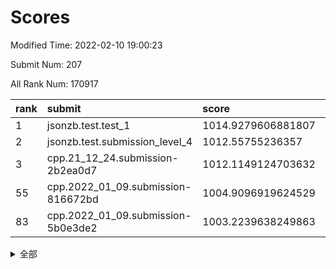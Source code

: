 # Scores

Modified Time: 2022-02-10 19:00:23

Submit Num: 207

All Rank Num: 170917

| rank |               submit               |       score        |       sigma        | pk_num |
| :--- | :--------------------------------- | :----------------- | :----------------- | :----- |
| 1    | jsonzb.test.test_1                 | 1014.9279606881807 | 0.8837096786107741 | 3299   |
| 2    | jsonzb.test.submission_level_4     | 1012.55755236357   | 0.8067558442583096 | 3302   |
| 3    | cpp.21_12_24.submission-2b2ea0d7   | 1012.1149124703632 | 0.810098832179858  | 3303   |
| 55   | cpp.2022_01_09.submission-816672bd | 1004.9096919624529 | 0.7138567782339569 | 3301   |
| 83   | cpp.2022_01_09.submission-5b0e3de2 | 1003.2239638249863 | 0.7303315251837575 | 3300   |


<details>
<summary>全部</summary>

| rank |                 submit                 |       score        |       sigma        | pk_num |
| :--- | :------------------------------------- | :----------------- | :----------------- | :----- |
| 1    | jsonzb.test.test_1                     | 1014.9279606881807 | 0.8837096786107741 | 3299   |
| 2    | jsonzb.test.submission_level_4         | 1012.55755236357   | 0.8067558442583096 | 3302   |
| 3    | cpp.21_12_24.submission-2b2ea0d7       | 1012.1149124703632 | 0.810098832179858  | 3303   |
| 4    | gobigger.level_3.submission_level_3_28 | 1011.6975218373207 | 0.7958502276200168 | 3301   |
| 5    | gobigger.level_3.submission_level_3_48 | 1011.3789683014933 | 0.7928832814217756 | 3302   |
| 6    | gobigger.level_3.submission_level_3_42 | 1011.3751842433023 | 0.751733114099664  | 3306   |
| 7    | gobigger.level_3.submission_level_3_12 | 1011.303675595722  | 0.7700581385660374 | 3300   |
| 8    | gobigger.level_3.submission_level_3_10 | 1011.2214440929579 | 0.7755772714478811 | 3305   |
| 9    | gobigger.level_3.submission_level_3_34 | 1011.0330021484477 | 0.7372425396197981 | 3307   |
| 10   | gobigger.level_3.submission_level_3_4  | 1011.0081266016938 | 0.745000450592778  | 3299   |
| 11   | gobigger.level_3.submission_level_3_31 | 1010.9599360057533 | 0.7527028940813494 | 3305   |
| 12   | gobigger.level_3.submission_level_3_46 | 1010.9579346139003 | 0.7843607786990755 | 3302   |
| 13   | gobigger.level_3.submission_level_3_7  | 1010.8184815542741 | 0.769825604036733  | 3304   |
| 14   | gobigger.level_3.submission_level_3_22 | 1010.7590864975185 | 0.7340378562043242 | 3299   |
| 15   | gobigger.level_3.submission_level_3_43 | 1010.7572755195818 | 0.7721042294454349 | 3303   |
| 16   | gobigger.level_3.submission_level_3_8  | 1010.7526056338871 | 0.7685804668803424 | 3304   |
| 17   | gobigger.level_3.submission_level_3_45 | 1010.6267619376927 | 0.7551214586737176 | 3306   |
| 18   | gobigger.level_3.submission_level_3_1  | 1010.5744954731337 | 0.7733207930734225 | 3302   |
| 19   | gobigger.level_3.submission_level_3_6  | 1010.5069184249869 | 0.750220774642825  | 3306   |
| 20   | gobigger.level_3.submission_level_3_9  | 1010.4097410196418 | 0.7624079001844998 | 3302   |
| 21   | gobigger.level_3.submission_level_3_11 | 1010.3936421331639 | 0.7660679630475233 | 3305   |
| 22   | gobigger.level_3.submission_level_3_36 | 1010.3762648285456 | 0.7651554699584506 | 3305   |
| 23   | gobigger.level_3.submission_level_3_27 | 1010.3631703768618 | 0.7744737384050464 | 3305   |
| 24   | gobigger.level_3.submission_level_3_26 | 1010.2143182811963 | 0.749364201491355  | 3304   |
| 25   | gobigger.level_3.submission_level_3_23 | 1010.1738966145151 | 0.7729416418126644 | 3303   |
| 26   | gobigger.level_3.submission_level_3_39 | 1010.0717051920419 | 0.7451891363473002 | 3300   |
| 27   | gobigger.level_3.submission_level_3_41 | 1010.0324997781582 | 0.7662468416672993 | 3302   |
| 28   | gobigger.level_3.submission_level_3_13 | 1009.9796781556992 | 0.7498347715106671 | 3305   |
| 29   | gobigger.level_3.submission_level_3_47 | 1009.9571835878304 | 0.7689136692900704 | 3302   |
| 30   | gobigger.level_3.submission_level_3_20 | 1009.8986771029249 | 0.754977703636916  | 3299   |
| 31   | gobigger.level_3.submission_level_3_0  | 1009.8148228887391 | 0.7390658528011539 | 3304   |
| 32   | gobigger.level_3.submission_level_3_19 | 1009.7949209543023 | 0.7658566885207163 | 3305   |
| 33   | gobigger.level_3.submission_level_3_5  | 1009.7858604929799 | 0.7773960976963764 | 3300   |
| 34   | gobigger.level_3.submission_level_3_29 | 1009.6228028437571 | 0.7530360100470835 | 3301   |
| 35   | gobigger.level_3.submission_level_3_18 | 1009.6138403042239 | 0.7499844244033159 | 3302   |
| 36   | gobigger.level_3.submission_level_3_37 | 1009.5908878122697 | 0.7409361162597514 | 3297   |
| 37   | gobigger.level_3.submission_level_3_38 | 1009.4425917100683 | 0.738096372693386  | 3302   |
| 38   | gobigger.level_3.submission_level_3_44 | 1009.4244412413343 | 0.7422941129872762 | 3303   |
| 39   | gobigger.level_3.submission_level_3_17 | 1009.3259661163282 | 0.7542382938524621 | 3303   |
| 40   | gobigger.level_3.submission_level_3_25 | 1009.3048074244704 | 0.7559026259321956 | 3304   |
| 41   | gobigger.level_3.submission_level_3_30 | 1009.2468465982503 | 0.7472291546860725 | 3301   |
| 42   | gobigger.level_3.submission_level_3_40 | 1009.2371902020511 | 0.762364615620119  | 3300   |
| 43   | gobigger.level_3.submission_level_3_16 | 1009.0602998475575 | 0.7588870363687688 | 3303   |
| 44   | gobigger.level_3.submission_level_3_35 | 1008.9768885676781 | 0.7580042213064929 | 3301   |
| 45   | gobigger.level_3.submission_level_3_2  | 1008.9328178796809 | 0.7417493765603226 | 3303   |
| 46   | gobigger.level_3.submission_level_3_24 | 1008.8683657983764 | 0.724202781905473  | 3307   |
| 47   | gobigger.level_3.submission_level_3_14 | 1008.8603685567961 | 0.7419825600669422 | 3301   |
| 48   | gobigger.level_3.submission_level_3_49 | 1008.7232467081269 | 0.7474730605891285 | 3304   |
| 49   | gobigger.level_3.submission_level_3_33 | 1008.7055162817404 | 0.7457916838325681 | 3304   |
| 50   | gobigger.level_3.submission_level_3_15 | 1008.3932356864328 | 0.7478142069706668 | 3303   |
| 51   | gobigger.level_3.submission_level_3_21 | 1008.2716426177525 | 0.7392086153483872 | 3302   |
| 52   | gobigger.level_3.submission_level_3_3  | 1007.8879400445261 | 0.7376691130200574 | 3306   |
| 53   | gobigger.level_3.submission_level_3_32 | 1007.5434485453243 | 0.7343815944180262 | 3303   |
| 54   | gobigger.level_1.submission_level_1_15 | 1004.9178514208563 | 0.7204161037737946 | 3304   |
| 55   | cpp.2022_01_09.submission-816672bd     | 1004.9096919624529 | 0.7138567782339569 | 3301   |
| 56   | gobigger.level_1.submission_level_1_21 | 1004.8827723508434 | 0.7171646862940695 | 3306   |
| 57   | gobigger.level_1.submission_level_1_48 | 1004.6848171304982 | 0.7164963251645088 | 3305   |
| 58   | gobigger.level_1.submission_level_1_6  | 1004.6531911810447 | 0.7150467778771117 | 3300   |
| 59   | gobigger.level_1.submission_level_1_10 | 1004.5790617560407 | 0.7337804969604259 | 3306   |
| 60   | gobigger.level_1.submission_level_1_11 | 1004.492252677267  | 0.7211248788501496 | 3298   |
| 61   | gobigger.level_1.submission_level_1_13 | 1004.2368569319102 | 0.7053451230276637 | 3301   |
| 62   | gobigger.level_1.submission_level_1_4  | 1004.2302396176909 | 0.7246821914480404 | 3305   |
| 63   | gobigger.level_1.submission_level_1_31 | 1004.1696862065074 | 0.7214664004030368 | 3305   |
| 64   | gobigger.level_1.submission_level_1_17 | 1004.0901212797509 | 0.733226563244853  | 3305   |
| 65   | gobigger.level_1.submission_level_1_20 | 1004.0120409640376 | 0.716189650090173  | 3304   |
| 66   | gobigger.level_1.submission_level_1_33 | 1003.9443558668113 | 0.7245114136519435 | 3308   |
| 67   | gobigger.level_1.submission_level_1_1  | 1003.9424569565364 | 0.7169921675345049 | 3304   |
| 68   | gobigger.level_1.submission_level_1_0  | 1003.9141891160594 | 0.7185240477503911 | 3302   |
| 69   | gobigger.level_1.submission_level_1_41 | 1003.8600157218798 | 0.7163277905480122 | 3302   |
| 70   | gobigger.level_1.submission_level_1_34 | 1003.7964657996691 | 0.7326703824113564 | 3300   |
| 71   | gobigger.level_1.submission_level_1_28 | 1003.6704578922579 | 0.7302258470686301 | 3303   |
| 72   | gobigger.level_1.submission_level_1_32 | 1003.6555866608529 | 0.7146447390713923 | 3298   |
| 73   | gobigger.level_1.submission_level_1_19 | 1003.6461802409218 | 0.7174923669355975 | 3301   |
| 74   | gobigger.level_1.submission_level_1_30 | 1003.6082773963034 | 0.7066193133839196 | 3301   |
| 75   | gobigger.level_1.submission_level_1_8  | 1003.5557990841216 | 0.7258310843896416 | 3306   |
| 76   | gobigger.level_1.submission_level_1_35 | 1003.4914471013803 | 0.7168160606150268 | 3305   |
| 77   | gobigger.level_1.submission_level_1_39 | 1003.4016306296478 | 0.7127067537077667 | 3303   |
| 78   | gobigger.level_1.submission_level_1_46 | 1003.3960481868173 | 0.7120491222137083 | 3304   |
| 79   | gobigger.level_1.submission_level_1_44 | 1003.3945638363634 | 0.7173802291048273 | 3304   |
| 80   | gobigger.level_1.submission_level_1_16 | 1003.3682640406003 | 0.7094373264090452 | 3307   |
| 81   | gobigger.level_1.submission_level_1_37 | 1003.3493163283774 | 0.7139227426356163 | 3306   |
| 82   | gobigger.level_1.submission_level_1_5  | 1003.2856737621571 | 0.7280984213669284 | 3299   |
| 83   | cpp.2022_01_09.submission-5b0e3de2     | 1003.2239638249863 | 0.7303315251837575 | 3300   |
| 84   | gobigger.level_1.submission_level_1_22 | 1003.1997781902886 | 0.7094760374714676 | 3302   |
| 85   | gobigger.level_1.submission_level_1_36 | 1003.1518364980309 | 0.6995687715476716 | 3301   |
| 86   | gobigger.level_1.submission_level_1_29 | 1003.0420500481987 | 0.7210964997243186 | 3305   |
| 87   | gobigger.level_1.submission_level_1_26 | 1002.9515755792171 | 0.7207103707704177 | 3306   |
| 88   | gobigger.level_1.submission_level_1_43 | 1002.9477571863421 | 0.7136614075235794 | 3303   |
| 89   | gobigger.level_1.submission_level_1_7  | 1002.898071517375  | 0.7058321248861668 | 3301   |
| 90   | gobigger.level_1.submission_level_1_14 | 1002.857942520974  | 0.7174752545782789 | 3298   |
| 91   | gobigger.level_1.submission_level_1_27 | 1002.8303902008896 | 0.7173537117050192 | 3301   |
| 92   | gobigger.level_1.submission_level_1_18 | 1002.8208576653267 | 0.7101566706692057 | 3303   |
| 93   | gobigger.level_1.submission_level_1_38 | 1002.8015020782524 | 0.7115923934928613 | 3302   |
| 94   | gobigger.level_1.submission_level_1_9  | 1002.7857199197532 | 0.7197434116085893 | 3303   |
| 95   | gobigger.level_1.submission_level_1_45 | 1002.76904780273   | 0.7234059506901647 | 3302   |
| 96   | gobigger.level_1.submission_level_1_49 | 1002.7631591451282 | 0.7180461802856455 | 3301   |
| 97   | gobigger.level_1.submission_level_1_47 | 1002.632223250854  | 0.7079032119642724 | 3304   |
| 98   | gobigger.level_1.submission_level_1_25 | 1002.5797534577542 | 0.7084487512304788 | 3296   |
| 99   | gobigger.level_1.submission_level_1_23 | 1002.3858502760796 | 0.7130404251082333 | 3308   |
| 100  | gobigger.level_1.submission_level_1_12 | 1002.380443773208  | 0.7127905537550734 | 3302   |
| 101  | gobigger.level_1.submission_level_1_40 | 1002.294050812431  | 0.7284732988184739 | 3302   |
| 102  | gobigger.level_1.submission_level_1_3  | 1001.84085988077   | 0.7127546048239107 | 3300   |
| 103  | gobigger.level_1.submission_level_1_2  | 1001.6574306841943 | 0.7089034148129273 | 3305   |
| 104  | gobigger.level_1.submission_level_1_42 | 1001.5294898061987 | 0.7166125896460808 | 3302   |
| 105  | gobigger.level_1.submission_level_1_24 | 1001.2889835295036 | 0.7154828012572522 | 3299   |
| 106  | gobigger.random.submission_random_36   | 997.0684548239116  | 0.6977944643440586 | 3303   |
| 107  | gobigger.random.submission_random_48   | 997.0322251469738  | 0.7178138590908653 | 3299   |
| 108  | gobigger.random.submission_random_16   | 996.8619369671738  | 0.7124943750967005 | 3298   |
| 109  | gobigger.random.submission_random_28   | 996.8005255899482  | 0.7006802535601242 | 3309   |
| 110  | gobigger.random.submission_random_34   | 996.7156009765337  | 0.7041896734926987 | 3302   |
| 111  | gobigger.random.submission_random_29   | 996.669572907774   | 0.7130053751896622 | 3300   |
| 112  | gobigger.random.submission_random_38   | 996.6400041863565  | 0.7091400066888891 | 3304   |
| 113  | gobigger.random.submission_random_2    | 996.5189741467207  | 0.7050654177240545 | 3304   |
| 114  | gobigger.random.submission_random_14   | 996.4777063528142  | 0.7058294493547833 | 3304   |
| 115  | gobigger.random.submission_random_7    | 996.4399004558559  | 0.7032288901692525 | 3302   |
| 116  | gobigger.random.submission_random_24   | 996.4086863653399  | 0.7164131177466355 | 3304   |
| 117  | gobigger.random.submission_random_6    | 996.4035868737119  | 0.7053789690981908 | 3301   |
| 118  | gobigger.random.submission_random_17   | 996.3309798079553  | 0.7122092481149194 | 3301   |
| 119  | gobigger.random.submission_random_0    | 996.2154714165079  | 0.7138210505054385 | 3301   |
| 120  | gobigger.random.submission_random_21   | 996.2090649605483  | 0.7010427835883329 | 3307   |
| 121  | gobigger.random.submission_random_1    | 996.1530098381588  | 0.7033425275853913 | 3299   |
| 122  | gobigger.random.submission_random_11   | 996.1461946239209  | 0.7053038158279546 | 3300   |
| 123  | gobigger.random.submission_random_20   | 996.0576268794825  | 0.7062901308684401 | 3302   |
| 124  | gobigger.random.submission_random_33   | 996.0128211668559  | 0.7117336282455247 | 3300   |
| 125  | gobigger.random.submission_random_46   | 995.9875846924813  | 0.7250297809971665 | 3305   |
| 126  | gobigger.random.submission_random_19   | 995.9580459115425  | 0.7075686213162669 | 3306   |
| 127  | gobigger.random.submission_random_27   | 995.8848645425403  | 0.7045755976360116 | 3300   |
| 128  | gobigger.random.submission_random_45   | 995.8425178126449  | 0.699840649310392  | 3305   |
| 129  | gobigger.random.submission_random_23   | 995.8349863304321  | 0.7077828998829467 | 3305   |
| 130  | gobigger.random.submission_random_39   | 995.7458930650744  | 0.7006511765886206 | 3301   |
| 131  | gobigger.random.submission_random_43   | 995.7053754838807  | 0.7007727145286525 | 3299   |
| 132  | gobigger.random.submission_random_47   | 995.7021166948758  | 0.7168953292151966 | 3302   |
| 133  | gobigger.random.submission_random_40   | 995.619856340672   | 0.7069053060368368 | 3305   |
| 134  | gobigger.random.submission_random_4    | 995.5897391304786  | 0.7110406722804856 | 3308   |
| 135  | gobigger.random.submission_random_10   | 995.5817224857533  | 0.7136896809838162 | 3306   |
| 136  | gobigger.random.submission_random_30   | 995.5580529090478  | 0.7161962546332588 | 3302   |
| 137  | gobigger.random.submission_random_3    | 995.5102785247287  | 0.7156122756961854 | 3301   |
| 138  | gobigger.random.submission_random_44   | 995.4622918977807  | 0.7110672919713806 | 3304   |
| 139  | gobigger.random.submission_random_32   | 995.4443702209275  | 0.7120985619467304 | 3299   |
| 140  | gobigger.random.submission_random_22   | 995.4406492612982  | 0.7153512094256879 | 3304   |
| 141  | gobigger.random.submission_random_13   | 995.4382868811604  | 0.7105167600501127 | 3308   |
| 142  | gobigger.random.submission_random_37   | 995.422314962074   | 0.7087240898283161 | 3302   |
| 143  | gobigger.random.submission_random_49   | 995.4085698492083  | 0.7285724818490568 | 3299   |
| 144  | gobigger.random.submission_random_25   | 995.4002087725182  | 0.7244650423215683 | 3305   |
| 145  | gobigger.random.submission_random_42   | 995.2392766205099  | 0.7205848839646104 | 3304   |
| 146  | gobigger.random.submission_random_26   | 995.2193683718157  | 0.7135799667161231 | 3306   |
| 147  | gobigger.random.submission_random_31   | 995.1851319086578  | 0.7058313775448406 | 3304   |
| 148  | gobigger.random.submission_random_5    | 995.1607817327285  | 0.7102034661469665 | 3298   |
| 149  | gobigger.random.submission_random_18   | 995.0735923936832  | 0.7281586793917353 | 3300   |
| 150  | gobigger.random.submission_random_15   | 995.035618673285   | 0.7084386612167072 | 3302   |
| 151  | gobigger.random.submission_random_9    | 995.0222582553748  | 0.7170436116105294 | 3305   |
| 152  | gobigger.random.submission_random_12   | 994.8971461419527  | 0.7121374532177323 | 3307   |
| 153  | gobigger.random.submission_random_35   | 994.8060811076183  | 0.7116467131788201 | 3298   |
| 154  | gobigger.random.submission_random_8    | 994.5930055002813  | 0.7242289491758906 | 3303   |
| 155  | gobigger.random.submission_random_41   | 994.534500997271   | 0.725765418655662  | 3300   |
| 156  | gobigger.level_2.submission_level_2_2  | 994.0550914998183  | 0.7290111344428658 | 3301   |
| 157  | gobigger.level_2.submission_level_2_12 | 993.5309691900726  | 0.713893138916926  | 3306   |
| 158  | gobigger.level_2.submission_level_2_43 | 993.3389227875011  | 0.72696979273981   | 3302   |
| 159  | gobigger.level_2.submission_level_2_23 | 993.0967782474517  | 0.7377294708335121 | 3300   |
| 160  | gobigger.level_2.submission_level_2_29 | 993.0816015901297  | 0.7286204013971995 | 3306   |
| 161  | gobigger.level_2.submission_level_2_8  | 992.9130509974841  | 0.7445633171110673 | 3301   |
| 162  | gobigger.level_2.submission_level_2_14 | 992.8958812184748  | 0.7486533818419489 | 3301   |
| 163  | gobigger.level_2.submission_level_2_7  | 992.8626192747245  | 0.7284033765618438 | 3308   |
| 164  | gobigger.level_2.submission_level_2_17 | 992.8606061986412  | 0.7563615892503207 | 3300   |
| 165  | gobigger.level_2.submission_level_2_6  | 992.8469331638584  | 0.7441801144978408 | 3304   |
| 166  | gobigger.level_2.submission_level_2_15 | 992.7265505319575  | 0.7503331318556623 | 3303   |
| 167  | gobigger.level_2.submission_level_2_30 | 992.7130422356661  | 0.7279003670821175 | 3302   |
| 168  | gobigger.level_2.submission_level_2_18 | 992.6533415644458  | 0.7401234316174933 | 3304   |
| 169  | gobigger.level_2.submission_level_2_11 | 992.6433781231566  | 0.7420541002476603 | 3306   |
| 170  | gobigger.level_2.submission_level_2_20 | 992.599681386554   | 0.7386888351711939 | 3300   |
| 171  | gobigger.level_2.submission_level_2_39 | 992.5828090755502  | 0.7479891706187546 | 3300   |
| 172  | gobigger.level_2.submission_level_2_26 | 992.5757491041215  | 0.7312906113249911 | 3306   |
| 173  | gobigger.level_2.submission_level_2_35 | 992.5111154480211  | 0.7289426258569873 | 3303   |
| 174  | gobigger.level_2.submission_level_2_34 | 992.4739635711877  | 0.7330118681327058 | 3306   |
| 175  | gobigger.level_2.submission_level_2_1  | 992.4642909253769  | 0.7214694880222301 | 3308   |
| 176  | gobigger.level_2.submission_level_2_27 | 992.4122118104688  | 0.7378806329010192 | 3301   |
| 177  | gobigger.level_2.submission_level_2_46 | 992.402357351758   | 0.7572349044717663 | 3298   |
| 178  | gobigger.level_2.submission_level_2_49 | 992.3957128400215  | 0.7405255574715356 | 3299   |
| 179  | gobigger.level_2.submission_level_2_3  | 992.3495539362499  | 0.730836690062567  | 3303   |
| 180  | gobigger.level_2.submission_level_2_48 | 992.3147334766435  | 0.7415587450944316 | 3305   |
| 181  | gobigger.level_2.submission_level_2_0  | 992.2664062240153  | 0.7329655700555802 | 3302   |
| 182  | gobigger.level_2.submission_level_2_37 | 992.2244113822891  | 0.7367686352091007 | 3301   |
| 183  | gobigger.level_2.submission_level_2_45 | 992.2175177351143  | 0.7437256828686317 | 3303   |
| 184  | gobigger.level_2.submission_level_2_19 | 992.1789276058499  | 0.7521154786670178 | 3302   |
| 185  | gobigger.level_2.submission_level_2_16 | 992.0585661768074  | 0.748823951174645  | 3309   |
| 186  | gobigger.level_2.submission_level_2_38 | 992.0582118557653  | 0.7240370251230764 | 3303   |
| 187  | gobigger.level_2.submission_level_2_4  | 992.0179685778728  | 0.7601290588705408 | 3302   |
| 188  | gobigger.level_2.submission_level_2_5  | 991.9391090402288  | 0.7428031056060653 | 3306   |
| 189  | gobigger.level_2.submission_level_2_22 | 991.8546094826505  | 0.7507209519273255 | 3301   |
| 190  | gobigger.level_2.submission_level_2_21 | 991.8344991558589  | 0.7444618140521616 | 3299   |
| 191  | gobigger.level_2.submission_level_2_44 | 991.6701283286553  | 0.7499541908066286 | 3302   |
| 192  | gobigger.level_2.submission_level_2_41 | 991.4734934970851  | 0.7543342487508669 | 3300   |
| 193  | gobigger.level_2.submission_level_2_28 | 991.3827680374529  | 0.7394543164318387 | 3301   |
| 194  | gobigger.level_2.submission_level_2_31 | 991.2902652731163  | 0.7464853900015742 | 3307   |
| 195  | gobigger.level_2.submission_level_2_10 | 991.2545602000223  | 0.7540445842282808 | 3303   |
| 196  | gobigger.level_2.submission_level_2_36 | 991.2187109796558  | 0.757292851669931  | 3301   |
| 197  | gobigger.level_2.submission_level_2_13 | 991.1991873144566  | 0.7611136258023157 | 3302   |
| 198  | gobigger.level_2.submission_level_2_32 | 991.1493013089032  | 0.7560502051393337 | 3306   |
| 199  | gobigger.level_2.submission_level_2_40 | 991.0164205887694  | 0.7423693610838905 | 3300   |
| 200  | gobigger.level_2.submission_level_2_9  | 990.9422410056196  | 0.7506934887563422 | 3307   |
| 201  | gobigger.level_2.submission_level_2_24 | 990.8939631560816  | 0.7312474709852019 | 3304   |
| 202  | gobigger.level_2.submission_level_2_33 | 990.8632209669663  | 0.7471075889731397 | 3305   |
| 203  | gobigger.level_2.submission_level_2_42 | 990.8305795209939  | 0.7544213626159281 | 3305   |
| 204  | gobigger.level_2.submission_level_2_25 | 990.6594474503746  | 0.7281024747663866 | 3303   |
| 205  | gobigger.level_2.submission_level_2_47 | 990.5454131882661  | 0.7481585369590782 | 3302   |
| 206  | gobigger.none.submission_none_1        | 978.2026365294082  | 1.2312375308255148 | 3299   |
| 207  | gobigger.none.submission_none_0        | 977.7636869017541  | 1.2669069936017627 | 3305   |

</details>